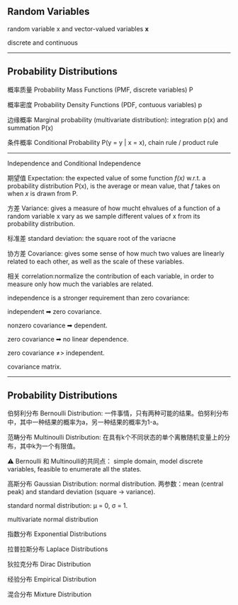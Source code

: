 ## Random Variables

random variable x and vector-valued variables **x**

discrete and continuous

---

## Probability Distributions

概率质量 Probability Mass Functions (PMF, discrete variables) P

概率密度 Probability Density Functions (PDF, contuous variables) p

边缘概率 Marginal probability (multivariate distribution): integration p(x) and summation P(x)

条件概率 Conditional Probability P(y = y | x = x), chain rule / product rule

---

Independence and Conditional Independence

期望值 Expectation: the expected value of some function _f(x)_ w.r.t. a probability distribution P(x), is the average or mean value, that _f_ takes on when _x_ is drawn from P.

方差 Variance: gives a measure of how mucht ehvalues of a function of a random variable x vary as we sample different values of x from its probability distribution.

标准差 standard deviation: the square root of the variacne

协方差 Covariance: gives some sense of how much two values are linearly related to each other, as well as the scale of these variables.

相关 correlation:normalize the contribution of each variable, in order to measure only how much the variables are related. 

independence is a stronger requirement than zero covariance:

independent ➡ zero covariance. 

nonzero covariance ➡ dependent. 

zero covariance ➡ no linear dependence.

zero covariance ≠> independent.

covariance matrix.

---

## Probability Distributions

伯努利分布 Bernoulli Distribution: 一件事情，只有两种可能的结果。伯努利分布中，其中一种结果的概率为a，另一种结果的概率为1-a。

范畴分布 Multinoulli Distribution: 在具有k个不同状态的单个离散随机变量上的分布，其中k为一个有限值。

⚠ Bernoulli 和 Multinoulli的共同点： simple domain, model discrete variables, feasible to enumerate all the states.

高斯分布 Gaussian Distribution: normal distribution. 两参数：mean (central peak) and standard deviation (square -> variance).

standard normal distribution: μ = 0, σ = 1.

multivariate normal distribution

指数分布 Exponential Distributions

拉普拉斯分布 Laplace Distributions

狄拉克分布 Dirac Distribution

经验分布 Empirical Distribution

混合分布 Mixture Distribution

